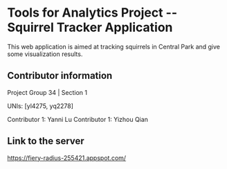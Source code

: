 # Tools for Analytics Project -- Squirrel Tracker Application
This web application is aimed at tracking squirrels in Central Park and give some visualization results.

## Contributor information
Project Group 34 | Section 1

UNIs: [yl4275, yq2278]

Contributor 1: Yanni Lu 
Contributor 1: Yizhou Qian 


## Link to the server
https://fiery-radius-255421.appspot.com/
